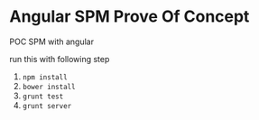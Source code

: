 Angular SPM Prove Of Concept
============================

POC SPM with angular

run this with following step

1. ` npm install `
2. ` bower install `
3. ` grunt test `
4. ` grunt server `
